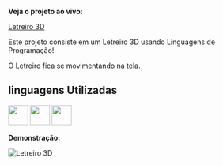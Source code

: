 **Veja o projeto ao vivo:**

[Letreiro 3D](https://ninja1375.github.io/Letreiro-3D-Linguagens-de-Programacao/)


Este projeto consiste em um Letreiro 3D usando Linguagens de Programação!

O Letreiro fica se movimentando na tela.

## linguagens Utilizadas ##

<a href="https://programartudo.blogspot.com/2024/11/html-tudo-o-que-precisa-para-comecar.html" target="_blank"><img loading="lazy" src="https://cdn.jsdelivr.net/gh/devicons/devicon/icons/html5/html5-original.svg" width="40" height="40"/></a> <a href="https://programartudo.blogspot.com/2024/11/css-como-dar-estilo-ao-teu-website.html" target="_blank"><img loading="lazy" src="https://cdn.jsdelivr.net/gh/devicons/devicon/icons/css3/css3-original.svg" width="40" height="40"/></a> <a href="https://programartudo.blogspot.com/2024/11/javascript-linguagem-dinamica-da-web.html" target="_blank"><img loading="lazy" src="https://cdn.jsdelivr.net/gh/devicons/devicon/icons/javascript/javascript-original.svg" width="40" height="40"/></a>


**Demonstração:**

![Letreiro 3D](https://github.com/user-attachments/assets/7da80cdc-b158-43af-b434-2b389f7ccbe4)

